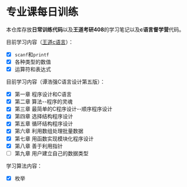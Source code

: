 # 专业课每日训练

本仓库存放**日常训练代码**以及**王道考研408**的学习笔记以及**c语言督学营**代码。

目前学习内容（[王道c语言](./C语言基础部分/王道考研之我见.md)）：

- [x] `scanf`和`printf`
- [x] 各种类型的数值
- [x] 运算符和表达式

目前学习内容（谭浩强C语言设计第五版）：

- [x] 第一章 程序设计和C语言
- [x] 第二章 算法--程序的灵魂
- [x] 第三章 最简单的C程序设计--顺序程序设计
- [x] 第四章 选择结构程序设计
- [x] 第五章 循环结构程序设计
- [x] 第六章 利用数组处理批量数据
- [x] 第七章 用函数实现模块化程序设计
- [x] 第八章 善于利用指针
- [ ] 第九章 用户建立自己的数据类型

学习算法内容：

- [x] 枚举

